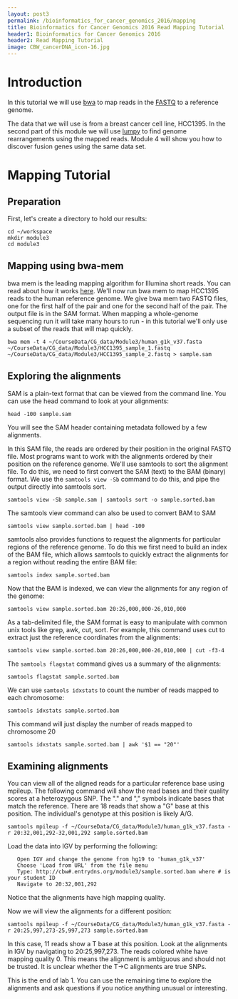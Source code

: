 ```yaml
---
layout: post3
permalink: /bioinformatics_for_cancer_genomics_2016/mapping
title: Bioinformatics for Cancer Genomics 2016 Read Mapping Tutorial
header1: Bioinformatics for Cancer Genomics 2016
header2: Read Mapping Tutorial
image: CBW_cancerDNA_icon-16.jpg
---
```


# Introduction

In this tutorial we will use [bwa](https://github.com/lh3/bwa) to map reads in the [FASTQ](https://en.wikipedia.org/wiki/FASTQ_format) to a reference genome.

The data that we will use is from a breast cancer cell line, HCC1395. In the second part of this module we will use [lumpy](https://github.com/arq5x/lumpy-sv) to find genome rearrangements using the mapped reads. Module 4 will show you how to discover fusion genes using the same data set.

# Mapping Tutorial


## Preparation

First, let's create a directory to hold our results:

```
cd ~/workspace
mkdir module3
cd module3
```

## Mapping using bwa-mem

bwa mem is the leading mapping algorithm for Illumina short reads. You can read about how it works [here](http://arxiv.org/abs/1303.3997). We'll now run bwa mem to map HCC1395 reads to the human reference genome. We give bwa mem two FASTQ files, one for the first half of the pair and one for the second half of the pair. The output file is in the SAM format. When mapping a whole-genome sequencing run it will take many hours to run - in this tutorial we'll only use a subset of the reads that will map quickly.

```
bwa mem -t 4 ~/CourseData/CG_data/Module3/human_g1k_v37.fasta ~/CourseData/CG_data/Module3/HCC1395_sample_1.fastq ~/CourseData/CG_data/Module3/HCC1395_sample_2.fastq > sample.sam
```


## Exploring the alignments

SAM is a plain-text format that can be viewed from the command line. You can use the head command to look at your alignments:

```
head -100 sample.sam
```

You will see the SAM header containing metadata followed by a few alignments.

In this SAM file, the reads are ordered by their position in the original FASTQ file. Most programs want to work with the alignments ordered by their position on the reference genome. We'll use samtools to sort the alignment file. To do this, we need to first convert the SAM (text) to the BAM (binary) format. We use the `samtools view -Sb` command to do this, and pipe the output directly into samtools sort.

```
samtools view -Sb sample.sam | samtools sort -o sample.sorted.bam
```

The samtools view command can also be used to convert BAM to SAM

```
samtools view sample.sorted.bam | head -100
```

samtools also provides functions to request the alignments for particular regions of the reference genome. To do this we first need to build an index of the BAM file, which allows samtools to quickly extract the alignments for a region without reading the entire BAM file:

```
samtools index sample.sorted.bam
```

Now that the BAM is indexed, we can view the alignments for any region of the genome:

```
samtools view sample.sorted.bam 20:26,000,000-26,010,000
```

As a tab-delimited file, the SAM format is easy to manipulate with common unix tools like grep, awk, cut, sort. For example, this command uses cut to extract just the reference coordinates from the alignments:

```
samtools view sample.sorted.bam 20:26,000,000-26,010,000 | cut -f3-4
```


The `samtools flagstat` command gives us a summary of the alignments:

```
samtools flagstat sample.sorted.bam
```

We can use `samtools idxstats` to count the number of reads mapped to each chromosome:

```
samtools idxstats sample.sorted.bam
```

This command will just display the number of reads mapped to chromosome 20

```
samtools idxstats sample.sorted.bam | awk '$1 == "20"'
```

## Examining alignments

You can view all of the aligned reads for a particular reference base using mpileup.
The following command will show the read bases and their quality scores at a heterozygous SNP.
The "." and "," symbols indicate bases that match the reference. 
There are 18 reads that show a "G" base at this position. 
The individual's genotype at this position is likely A/G.

```
samtools mpileup -f ~/CourseData/CG_data/Module3/human_g1k_v37.fasta -r 20:32,001,292-32,001,292 sample.sorted.bam
```

Load the data into IGV by performing the following:

```
   Open IGV and change the genome from hg19 to 'human_g1k_v37'
   Choose 'Load from URL' from the file menu
   Type: http://cbw#.entrydns.org/module3/sample.sorted.bam where # is your student ID
   Navigate to 20:32,001,292
```

Notice that the alignments have high mapping quality.

Now we will view the alignments for a different position:

```
samtools mpileup -f ~/CourseData/CG_data/Module3/human_g1k_v37.fasta -r 20:25,997,273-25,997,273 sample.sorted.bam
```

In this case, 11 reads show a T base at this position.
Look at the alignments in IGV by navigating to 20:25,997,273. 
The reads colored white have mapping quality 0.
This means the alignment is ambiguous and should not be trusted.
It is unclear whether the T->C alignments are true SNPs.

This is the end of lab 1. You can use the remaining time to explore the alignments
and ask questions if you notice anything unusual or interesting.

